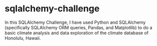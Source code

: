 # sqlalchemy-challenge

In this SQLAlchemy Challenge, I have used Python and SQLAlchemy (specifically SQLAlchemy ORM queries, Pandas, and Matplotlib) to do a basic climate analysis and data exploration of the climate database of Honolulu, Hawaii.
